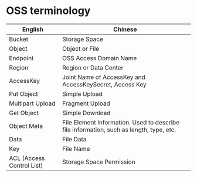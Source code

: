 # OSS terminology

|English|Chinese|
|-|-|
|Bucket|Storage Space|
|Object|Object or File|
|Endpoint|OSS Access Domain Name|
|Region|Region or Data Center|
|AccessKey|Joint Name of AccessKey and AccessKeySecret, Access Key|
|Put Object|Simple Upload|
|Multipart Upload|Fragment Upload|
|Get Object|Simple Download|
|Object Meta|File Element Information. Used to describe file information, such as length, type, etc.|
|Data|File Data|
|Key|File Name|
|ACL (Access Control List)|Storage Space Permission|
